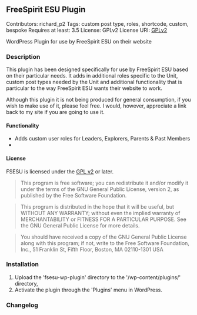 ## FreeSpirit ESU Plugin

Contributors: richard_p2
Tags: custom post type, roles, shortcode, custom, bespoke
Requires at least: 3.5
License: GPLv2
License URI: [GPLv2](http://www.gnu.org/licenses/gpl-2.0.html)

WordPress Plugin for use by FreeSpirit ESU on their website

### Description

This plugin has been designed specifically for use by FreeSpirit ESU based on their particular needs. It adds in additional roles specific to the Unit, custom post types needed by the Unit and additional functionality that is particular to the way FreeSpirit ESU wants their website to work. 

Although this plugin it is not being produced for general consumption, if you wish to make use of it, please feel free. I would, however, appreciate a link back to my site if you are going to use it.

#### Functionality

 * Adds custom user roles for Leaders, Explorers, Parents & Past Members
 * 

#### License

FSESU is licensed under the [GPL v2](LICENSE.txt) or later.

> This program is free software; you can redistribute it and/or modify
it under the terms of the GNU General Public License, version 2, as
published by the Free Software Foundation.

> This program is distributed in the hope that it will be useful,
but WITHOUT ANY WARRANTY; without even the implied warranty of
MERCHANTABILITY or FITNESS FOR A PARTICULAR PURPOSE.  See the
GNU General Public License for more details.

> You should have received a copy of the GNU General Public License
along with this program; if not, write to the Free Software
Foundation, Inc., 51 Franklin St, Fifth Floor, Boston, MA  02110-1301  USA


### Installation

1. Upload the 'fsesu-wp-plugin' directory to the '/wp-content/plugins/' directory,
2. Activate the plugin through the 'Plugins' menu in WordPress.

### Changelog

